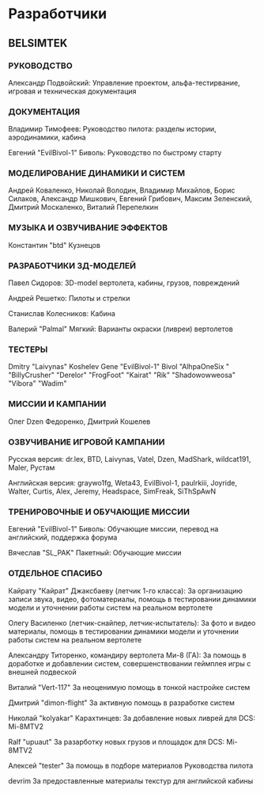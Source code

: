 # Разработчики

## BELSIMTEK

### РУКОВОДСТВО

Александр Подвойский: 
Управление проектом, альфа-тестирвание,
игровая и техническая документация

### ДОКУМЕНТАЦИЯ

Владимир Тимофеев: 
Руководство пилота: разделы истории,
аэродинамики, кабина

Евгений "EvilBivol-1" Биволь: Руководство по быстрому старту


### МОДЕЛИРОВАНИЕ ДИНАМИКИ И СИСТЕМ

Андрей Коваленко, Николай Володин, Владимир Михайлов, Борис Силаков,
Александр Мишкович, Евгений Грибович, Максим Зеленский, Дмитрий
Москаленко, Виталий Перепелкин


### МУЗЫКА И ОЗВУЧИВАНИЕ ЭФФЕКТОВ

Константин "btd" Кузнецов


### РАЗРАБОТЧИКИ 3Д-МОДЕЛЕЙ

Павел Сидоров: 3D-model вертолета,
кабины, грузов,
повреждений

Андрей Решетко: Пилоты и стрелки

Станислав Колесников: Кабина

Валерий "Palmal" Мягкий: Варианты окраски (ливреи)
вертолетов


### ТЕСТЕРЫ

Dmitry "Laivynas" Koshelev
Gene "EvilBivol-1" Bivol
"AlhpaOneSix "
"BillyCrusher"
"Derelor"
"FrogFoot"
"Kairat"
"Rik"
"Shadowowweosa"
"Vibora"
"Wadim"

### МИССИИ И КАМПАНИИ

Олег Dzen Федоренко, Дмитрий Кошелев

### ОЗВУЧИВАНИЕ ИГРОВОЙ КАМПАНИИ

Русская версия:
dr.lex, BTD, Laivynas, Vatel, Dzen, MadShark, wildcat191, Maler, Рустам

Английская версия:
graywo1fg, Weta43, EvilBivol-1, paulrkiii, Joyride, Walter, Curtis, Alex, Jeremy,
Headspace, SimFreak, SiThSpAwN


### ТРЕНИРОВОЧНЫЕ И ОБУЧАЮЩИЕ МИССИИ

Евгений "EvilBivol-1" Биволь: Обучающие миссии, перевод на
английский, поддержка форума

Вячеслав "SL_PAK" Пакетный: Обучающие миссии


### ОТДЕЛЬНОЕ СПАСИБО

Кайрату "Кайрат" Джаксбаеву (летчик 1-го класса): За организацию записи звука, видео, фотоматериалы, помощь в тестировании динамики модели и уточнении работы систем на реальном вертолете


Олегу Василенко (летчик-снайпер, летчик-испытатель): За фото и видео материалы, помощь в тестировании динамики модели и уточнении работы систем на реальном вертолете


Александру Титоренко, командиру вертолета Ми-8 (ГА): За помощь в доработке и добавлении систем, совершенствовании геймплея игры с внешней подвеской
 

Виталий "Vert-117" За неоценимую помощь в тонкой настройке систем

Дмитрий "dimon-flight" За активную помощь в разработке систем

Николай "kolyakar" Карахтинцев: За добавление новых ливрей для DCS: Mi-8MTV2

Ralf "upuaut" За разарботку новых грузов и площадок для DCS: Mi-8MTV2

Алексей "tester" За помощь в подборе материалов Руководства
пилота

devrim За предоставленные материалы текстур для
английской кабины

